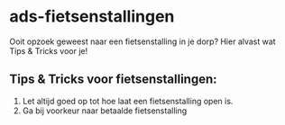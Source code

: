 # ads-fietsenstallingen

Ooit opzoek geweest naar een fietsenstalling in je dorp?
Hier alvast wat Tips & Tricks voor je!

## Tips & Tricks voor fietsenstallingen: 
1. Let altijd goed op tot hoe laat een fietsenstalling open is.
2. Ga bij voorkeur naar betaalde fietsenstalling
